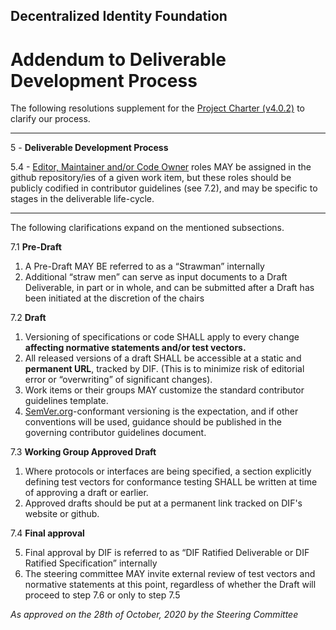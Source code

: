 ## Decentralized Identity Foundation 
# Addendum to Deliverable Development Process


The following resolutions supplement for the [Project Charter (v4.0.2)](https://github.com/decentralized-identity/org/blob/master/Org%20documents/Membership%20agreements/DIF%20Project%20Charter%20_4.0.2.pdf) to clarify our process.



---


5 - __Deliverable Development Process__

5.4 -  <u>Editor, Maintainer and/or Code Owner</u> roles MAY be assigned in the github repository/ies of a given work item, but these roles should be publicly codified in contributor guidelines (see 7.2), and may be specific to stages in the deliverable life-cycle.
 
 

---

 
 The following clarifications expand on the mentioned subsections.


7.1 **Pre-Draft**

1. A Pre-Draft MAY BE referred to as a “Strawman” internally
2. Additional “straw men” can serve as input documents to a Draft Deliverable, in part or in whole, and can be submitted after a Draft has been initiated at the discretion of the chairs

7.2 **Draft**

1. Versioning of specifications or code SHALL apply to every change **affecting normative statements and/or test vectors.**
2. All released versions of a draft SHALL be accessible at a static and **permanent URL**, tracked by DIF. (This is to minimize risk of editorial error or “overwriting” of significant changes).
3. Work items or their groups MAY customize the standard contributor guidelines template.
4. [SemVer.org](www.semver.org)-conformant versioning is the expectation, and if other conventions will be used, guidance should be published in the governing contributor guidelines document.


7.3 **Working Group Approved Draft**

1. Where protocols or interfaces are being specified, a section explicitly defining test vectors for conformance testing SHALL be written at time of approving a draft or earlier.
2. Approved drafts should be put at a permanent link tracked on DIF's website or github.



7.4 **Final approval**

5. Final approval by DIF is referred to as “DIF Ratified Deliverable or DIF Ratified Specification” internally
6. The steering committee MAY invite external review of test vectors and normative statements at this point, regardless of whether the Draft will proceed to step 7.6 or only to step 7.5



_As approved on the 28th of October, 2020 by the Steering Committee_